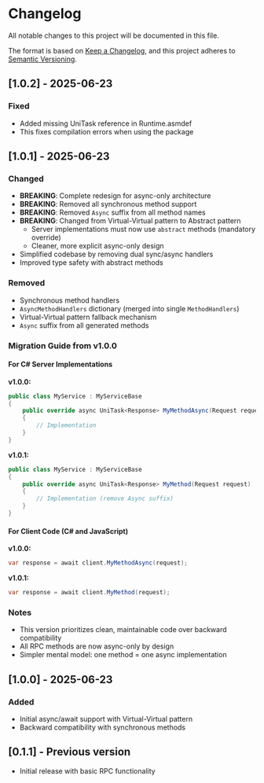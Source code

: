 # Changelog

All notable changes to this project will be documented in this file.

The format is based on [Keep a Changelog](https://keepachangelog.com/en/1.0.0/),
and this project adheres to [Semantic Versioning](https://semver.org/spec/v2.0.0.html).

## [1.0.2] - 2025-06-23

### Fixed
- Added missing UniTask reference in Runtime.asmdef
- This fixes compilation errors when using the package

## [1.0.1] - 2025-06-23

### Changed
- **BREAKING**: Complete redesign for async-only architecture
- **BREAKING**: Removed all synchronous method support
- **BREAKING**: Removed `Async` suffix from all method names
- **BREAKING**: Changed from Virtual-Virtual pattern to Abstract pattern
  - Server implementations must now use `abstract` methods (mandatory override)
  - Cleaner, more explicit async-only design
- Simplified codebase by removing dual sync/async handlers
- Improved type safety with abstract methods

### Removed
- Synchronous method handlers
- `AsyncMethodHandlers` dictionary (merged into single `MethodHandlers`)
- Virtual-Virtual pattern fallback mechanism
- `Async` suffix from all generated methods

### Migration Guide from v1.0.0

#### For C# Server Implementations

**v1.0.0:**
```csharp
public class MyService : MyServiceBase
{
    public override async UniTask<Response> MyMethodAsync(Request request)
    {
        // Implementation
    }
}
```

**v1.0.1:**
```csharp
public class MyService : MyServiceBase
{
    public override async UniTask<Response> MyMethod(Request request)
    {
        // Implementation (remove Async suffix)
    }
}
```

#### For Client Code (C# and JavaScript)

**v1.0.0:**
```csharp
var response = await client.MyMethodAsync(request);
```

**v1.0.1:**
```csharp
var response = await client.MyMethod(request);
```

### Notes
- This version prioritizes clean, maintainable code over backward compatibility
- All RPC methods are now async-only by design
- Simpler mental model: one method = one async implementation

## [1.0.0] - 2025-06-23

### Added
- Initial async/await support with Virtual-Virtual pattern
- Backward compatibility with synchronous methods

## [0.1.1] - Previous version
- Initial release with basic RPC functionality 